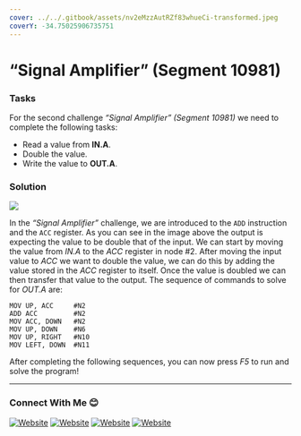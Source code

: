 ```yaml
---
cover: ../../.gitbook/assets/nv2eMzzAutRZf83whueCi-transformed.jpeg
coverY: -34.75025906735751
---
```


# “Signal Amplifier” (Segment 10981)

### Tasks <a href="#tasks" id="tasks"></a>

For the second challenge _“Signal Amplifier”_ _(Segment 10981)_ we need to complete the following tasks:

* Read a value from **IN.A**.
* Double the value.
* Write the value to **OUT.A**.

### Solution <a href="#solution" id="solution"></a>

![](https://i.imgur.com/hvA3eM3.jpg)

In the _“Signal Amplifier”_ challenge, we are introduced to the `ADD` instruction and the `ACC` register. As you can see in the image above the output is expecting the value to be double that of the input. We can start by moving the value from _IN.A_ to the _ACC_ register in node #2. After moving the input value to _ACC_ we want to double the value, we can do this by adding the value stored in the _ACC_ register to itself. Once the value is doubled we can then transfer that value to the output. The sequence of commands to solve for _OUT.A_ are:

```
MOV UP, ACC     #N2
ADD ACC         #N2
MOV ACC, DOWN   #N2
MOV UP, DOWN    #N6
MOV UP, RIGHT   #N10
MOV LEFT, DOWN  #N11
```

After completing the following sequences, you can now press _F5_ to run and solve the program!

***

### Connect With Me 😊 <a href="#connect-with-me" id="connect-with-me"></a>

[![Website](https://img.shields.io/website?label=IAANSec\&style=for-the-badge\&url=https%3A%2F%2Fiaansec.com\&color=green)](https://iaansec.com/) [![Website](https://img.shields.io/website?label=dev.to\&style=for-the-badge\&url=https%3A%2F%2Fdev.to/l0wk3y\&color=orange)](https://dev.to/l0wk3y) [![Website](https://img.shields.io/website?label=GitHub\&style=for-the-badge\&url=https%3A%2F%2Fgithub.com/l0wk3y\&color=yellow)](https://github.com/L0WK3Y-IAAN) [![Website](https://img.shields.io/website?label=LinkedIn\&style=for-the-badge\&url=https%3A%2F%2Flinkedin.com/in/l0wk3yiaansec\&color=blue)](https://www.linkedin.com/in/l0wk3yiaansec)
